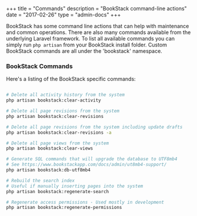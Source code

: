 +++
title = "Commands"
description = "BookStack command-line actions"
date = "2017-02-26"
type = "admin-docs"
+++

BookStack has some command line actions that can help with maintenance and common operations. There are also many commands available from the underlying Laravel framework. To list all available commands you can simply run `php artisan` from your BookStack install folder. Custom BookStack commands are all under the 'bookstack' namespace.

### BookStack Commands

Here's a listing of the BookStack specific commands:

```bash

# Delete all activity history from the system
php artisan bookstack:clear-activity

# Delete all page revisions from the system
php artisan bookstack:clear-revisions

# Delete all page revisions from the system including update drafts
php artisan bookstack:clear-revisions -a

# Delete all page views from the system
php artisan bookstack:clear-views

# Generate SQL commands that will upgrade the database to UTF8mb4
# See https://www.bookstackapp.com/docs/admin/ut8mb4-support/
php artisan bookstack:db-utf8mb4

# Rebuild the search index
# Useful if manually inserting pages into the system
php artisan bookstack:regenerate-search

# Regenerate access permissions - Used mostly in development
php artisan bookstack:regenerate-permissions

```
